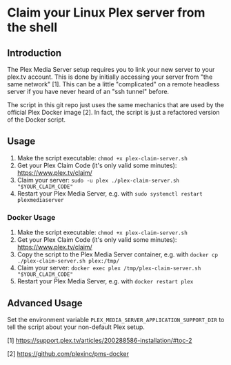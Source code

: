 # Claim your Linux Plex server from the shell

## Introduction

The Plex Media Server setup requires you to link your new server to your plex.tv account. This is done by initially accessing your server from "the same network" [1]. This can be a little "complicated" on a remote headless server if you have never heard of an "ssh tunnel" before.

The script in this git repo just uses the same mechanics that are used by the official Plex Docker image [2]. In fact, the script is just a refactored version of the Docker script.

## Usage

1. Make the script executable: `chmod +x plex-claim-server.sh`
1. Get your Plex Claim Code (it's only valid some minutes): https://www.plex.tv/claim/
1. Claim your server: `sudo -u plex ./plex-claim-server.sh "$YOUR_CLAIM_CODE"`
1. Restart your Plex Media Server, e.g. with `sudo systemctl restart plexmediaserver`

### Docker Usage

1. Make the script executable: `chmod +x plex-claim-server.sh`
1. Get your Plex Claim Code (it's only valid some minutes): https://www.plex.tv/claim/
1. Copy the script to the Plex Media Server container, e.g. with `docker cp ./plex-claim-server.sh plex:/tmp/`
1. Claim your server: `docker exec plex /tmp/plex-claim-server.sh "$YOUR_CLAIM_CODE"`
1. Restart your Plex Media Server, e.g. with `docker restart plex`

## Advanced Usage

Set the environment variable `PLEX_MEDIA_SERVER_APPLICATION_SUPPORT_DIR` to tell the script about your non-default Plex setup.

[1] https://support.plex.tv/articles/200288586-installation/#toc-2

[2] https://github.com/plexinc/pms-docker
